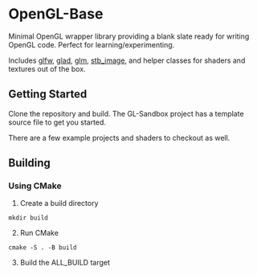 # OpenGL-Base
Minimal OpenGL wrapper library providing a blank slate ready for writing OpenGL code. Perfect for learning/experimenting. 

Includes [glfw](https://github.com/glfw/glfw), [glad](https://github.com/Dav1dde/glad), [glm](https://github.com/g-truc/glm), [stb_image](https://github.com/nothings/stb), and helper classes for shaders and textures out of the box. 

## Getting Started

Clone the repository and build. The GL-Sandbox project has a template source file to get you started. 

There are a few example projects and shaders to checkout as well. 

## Building

### Using CMake
1) Create a build directory

`mkdir build`

2) Run CMake
   
`cmake -S . -B build`

3) Build the ALL_BUILD target
